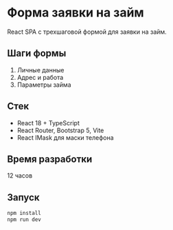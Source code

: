 # Форма заявки на займ

React SPA с трехшаговой формой для заявки на займ.

## Шаги формы
1. Личные данные
2. Адрес и работа  
3. Параметры займа

## Стек
- React 18 + TypeScript
- React Router, Bootstrap 5, Vite
- React IMask для маски телефона

## Время разработки
12 часов

## Запуск
```bash
npm install
npm run dev
